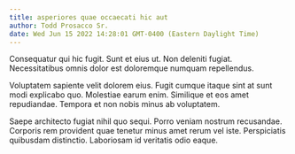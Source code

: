 ```yaml
---
title: asperiores quae occaecati hic aut
author: Todd Prosacco Sr.
date: Wed Jun 15 2022 14:28:01 GMT-0400 (Eastern Daylight Time)
---
```

Consequatur qui hic fugit. Sunt et eius ut. Non deleniti fugiat. Necessitatibus omnis dolor est doloremque numquam repellendus.

 Voluptatem sapiente velit dolorem eius. Fugit cumque itaque sint at sunt modi explicabo quo. Molestiae earum enim. Similique et eos amet repudiandae. Tempora et non nobis minus ab voluptatem.

 Saepe architecto fugiat nihil quo sequi. Porro veniam nostrum recusandae. Corporis rem provident quae tenetur minus amet rerum vel iste. Perspiciatis quibusdam distinctio. Laboriosam id veritatis odio eaque.